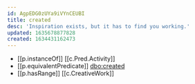 ```yaml
---
id: AgpEDG0zUYa9iVYnCEUBI
title: created
desc: 'Inspiration exists, but it has to find you working.'
updated: 1635678877828
created: 1634431162473
---
```





- [[p.instanceOf]] [[c.Pred.Activity]]
- [[p.equivalentPredicate]] [dbo:created](http://dbpedia.org/ontology/created)
- [[p.hasRange]] [[c.CreativeWork]]

